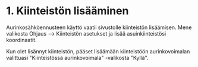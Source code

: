 # 1. Kiinteistön lisääminen

Aurinkosähköennusteen käyttö vaatii sivustolle kiinteistön lisäämisen. Mene valikosta Ohjaus --> Kiinteistön asetukset ja lisää asuinkiinteistösi koordinaatit.

Kun olet lisännyt kiinteistön, pääset lisäämään kiinteistöön aurinkovoimalan valittuasi "Kiinteistössä aurinkovoimala" -valikosta "Kyllä".

